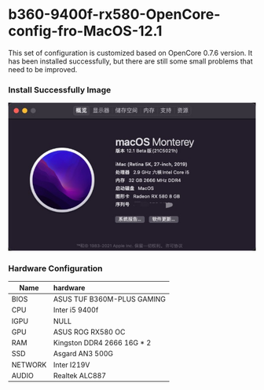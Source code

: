 # b360-9400f-rx580-OpenCore-config-fro-MacOS-12.1
This set of configuration is customized based on OpenCore 0.7.6 version. It has been installed successfully, but there are still some small problems that need to be improved.

### Install Successfully Image
![Alt](https://raw.githubusercontent.com/sclecon/b360-9400f-rx580-OpenCore-config-fro-MacOS-12.1/main/Images/About.png)

### Hardware Configuration
|Name|hardware|
-|:-
|BIOS|ASUS TUF B360M-PLUS GAMING|
|CPU|Inter i5 9400f|
|IGPU|NULL|
|GPU|ASUS ROG RX580 OC|
|RAM|Kingston DDR4 2666 16G * 2|
|SSD|Asgard AN3 500G|
|NETWORK|Inter I219V|
|AUDIO|Realtek ALC887|